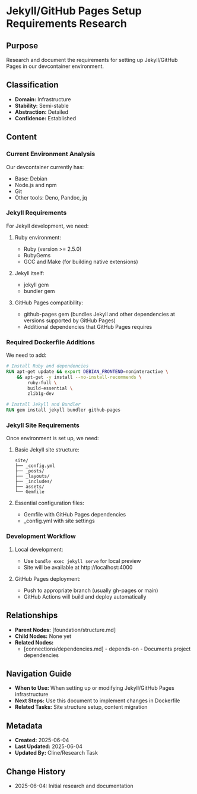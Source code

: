 # Jekyll/GitHub Pages Setup Requirements Research

## Purpose
Research and document the requirements for setting up Jekyll/GitHub Pages in our devcontainer environment.

## Classification
- **Domain:** Infrastructure
- **Stability:** Semi-stable
- **Abstraction:** Detailed
- **Confidence:** Established

## Content

### Current Environment Analysis
Our devcontainer currently has:
- Base: Debian
- Node.js and npm
- Git
- Other tools: Deno, Pandoc, jq

### Jekyll Requirements
For Jekyll development, we need:

1. Ruby environment:
   - Ruby (version >= 2.5.0)
   - RubyGems
   - GCC and Make (for building native extensions)

2. Jekyll itself:
   - jekyll gem
   - bundler gem

3. GitHub Pages compatibility:
   - github-pages gem (bundles Jekyll and other dependencies at versions supported by GitHub Pages)
   - Additional dependencies that GitHub Pages requires

### Required Dockerfile Additions
We need to add:

```dockerfile
# Install Ruby and dependencies
RUN apt-get update && export DEBIAN_FRONTEND=noninteractive \
    && apt-get -y install --no-install-recommends \
        ruby-full \
        build-essential \
        zlib1g-dev

# Install Jekyll and Bundler
RUN gem install jekyll bundler github-pages
```

### Jekyll Site Requirements
Once environment is set up, we need:

1. Basic Jekyll site structure:
   ```
   site/
   ├── _config.yml
   ├── _posts/
   ├── _layouts/
   ├── _includes/
   ├── assets/
   └── Gemfile
   ```

2. Essential configuration files:
   - Gemfile with GitHub Pages dependencies
   - _config.yml with site settings

### Development Workflow
1. Local development:
   - Use `bundle exec jekyll serve` for local preview
   - Site will be available at http://localhost:4000

2. GitHub Pages deployment:
   - Push to appropriate branch (usually gh-pages or main)
   - GitHub Actions will build and deploy automatically

## Relationships
- **Parent Nodes:** [foundation/structure.md]
- **Child Nodes:** None yet
- **Related Nodes:** 
  - [connections/dependencies.md] - depends-on - Documents project dependencies

## Navigation Guide
- **When to Use:** When setting up or modifying Jekyll/GitHub Pages infrastructure
- **Next Steps:** Use this document to implement changes in Dockerfile
- **Related Tasks:** Site structure setup, content migration

## Metadata
- **Created:** 2025-06-04
- **Last Updated:** 2025-06-04
- **Updated By:** Cline/Research Task

## Change History
- 2025-06-04: Initial research and documentation

